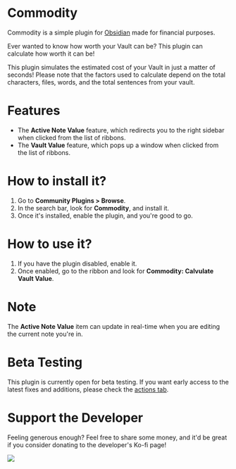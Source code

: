 # Commodity
Commodity is a simple plugin for [Obsidian](https://obsidian.md) made for financial purposes.

Ever wanted to know how worth your Vault can be? This plugin can calculate how worth it can be!

This plugin simulates the estimated cost of your Vault in just a matter of seconds! Please note that the factors used to calculate depend on the total characters, files, words, and the total sentences from your vault.

# Features
- The **Active Note Value** feature, which redirects you to the right sidebar when clicked from the list of ribbons.
- The **Vault Value** feature, which pops up a window when clicked from the list of ribbons.

# How to install it?
1. Go to **Community Plugins > Browse**.
2. In the search bar, look for **Commodity**, and install it.
3. Once it's installed, enable the plugin, and you're good to go.

# How to use it?
1. If you have the plugin disabled, enable it.
2. Once enabled, go to the ribbon and look for **Commodity: Calvulate Vault Value**.

# Note
The **Active Note Value** item can update in real-time when you are editing the current note you're in.

# Beta Testing
This plugin is currently open for beta testing. If you want early access to the latest fixes and additions, please check the [actions tab](https://github.com/LouieNotHere/commodity/actions).

# Support the Developer
Feeling generous enough? Feel free to share some money, and it'd be great if you consider donating to the developer's Ko-fi page!

[![](https://poweredbyrobots.com/wp-content/uploads/2021/01/support-me-ko-fi.png)](https://ko-fi.com/paytouse1774)

